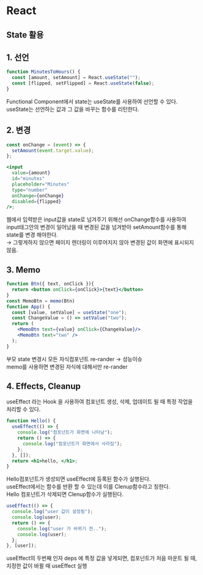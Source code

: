 # React

## State 활용

## 1. 선언

```jsx
function MinutesToHours() {
  const [amount, setAmount] = React.useState("");
  const [flipped, setFlipped] = React.useState(false);
}
```

Functional Component에서 state는 useState를 사용하여 선언할 수 있다.  
useState는 선언하는 값과 그 값을 바꾸는 함수를 리턴한다.

## 2. 변경

```jsx
const onChange = (event) => {
  setAmount(event.target.value);
};

<input
  value={amount}
  id="minutes"
  placeholder="Minutes"
  type="number"
  onChange={onChange}
  disabled={flipped}
/>;
```

웹에서 입력받은 input값을 state로 넘겨주기 위해선 onChange함수를 사용하여 input태그안의 변경이 일어났을 때 변경된 값을 넘겨받아 setAmount함수를 통해 state를 변경 해야한다.  
→ 그렇게하지 않으면 페이지 렌더링이 이루어지지 않아 변경된 값이 화면에 표시되지 않음.

## 3. Memo

```jsx
function Btn({ text, onClick }){
  return <button onClick={onClick}>{text}</button>
}
const MemoBtn = memo(Btn)
function App() {
  const [value, setValue] = useState("one");
  const ChangeValue = () => setValue("two");
  return (
    <MemoBtn text={value} onClick={ChangeValue}/>
    <MemoBtn text="two" />
  );
}
```

부모 state 변경시 모든 자식컴포넌트 re-rander → 성능이슈  
memo를 사용하면 변경된 자식에 대해서만 re-rander

## 4. Effects, Cleanup

useEffect 라는 Hook 을 사용하여 컴포넌트 생성, 삭제, 업데이트 될 때 특정 작업을 처리할 수 있다.

```jsx
function Hello() {
  useEffect(() => {
    console.log("컴포넌트가 화면에 나타남");
    return () => {
      console.log("컴포넌트가 화면에서 사라짐");
    };
  }, []);
  return <h1>hello, </h1>;
}
```

Hello컴포넌트가 생성되면 useEffect에 등록된 함수가 실행된다.  
useEffect에서는 함수를 반환 할 수 있는데 이를 Clenup함수라고 칭한다.  
Hello 컴포넌트가 삭제되면 Clenup함수가 실행된다.

```jsx
useEffect(() => {
  console.log("user 값이 설정됨");
  console.log(user);
  return () => {
    console.log("user 가 바뀌기 전..");
    console.log(user);
  };
}, [user]);
```

useEffect의 두번째 인자 deps 에 특정 값을 넣게되면, 컴포넌트가 처음 마운트 될 때, 지정한 값이 바뀔 때 useEffect 실행
